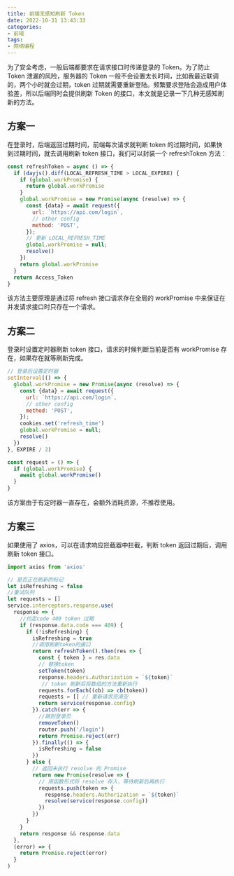 ```yaml
---
title: 前端无感知刷新 Token
date: 2022-10-31 13:43:33
categories:
- 前端
tags:
- 网络编程
---
```


为了安全考虑，一般后端都要求在请求接口时传递登录的 Token。为了防止 Token 泄漏的风险，服务器的 Token 一般不会设置太长时间，比如我最近联调的，两个小时就会过期，token 过期就需要重新登陆。频繁要求登陆会造成用户体验差，所以后端同时会提供刷新 Token 的接口，本文就是记录一下几种无感知刷新的方法。

## 方案一

在登录时，后端返回过期时间，前端每次请求就判断 token 的过期时间，如果快到过期时间，就去调用刷新 token 接口，我们可以封装一个 refreshToken 方法：

```js
const refreshToken = async () => {
  if (dayjs().diff(LOCAL_REFRESH_TIME > LOCAL_EXPIRE) {
    if (global.workPromise) {
      return global.workPromise
    }
    global.workPromise = new Promise(async (resolve) => {
      const {data} = await request({
        url: `https://api.com/login`,
        // other config
        method: 'POST',
      });
      // 更新 LOCAL_REFRESH_TIME
      global.workPromise = null;
      resolve()
    })
    return global.workPromise
  }
  return Access_Token
}
```

该方法主要原理是通过将 refresh 接口请求存在全局的 workPromise 中来保证在并发请求接口时只存在一个请求。

## 方案二

登录时设置定时器刷新 token 接口，请求的时候判断当前是否有 workPromise 存在，如果存在就等刷新完成。

```js
// 登录后设置定时器
setInterval(() => {
  global.workPromise = new Promise(async (resolve) => {
    const {data} = await request({
      url: `https://api.com/login`,
      // other config
      method: 'POST',
    });
    cookies.set('refresh_time')
    global.workPromise = null;
    resolve()
  })
}, EXPIRE / 2)

const request = () => {
  if (global.workPromise) {
    await global.workPromise()
  }
}
```

该方案由于有定时器一直存在，会额外消耗资源，不推荐使用。

## 方案三

如果使用了 axios，可以在请求响应拦截器中拦截，判断 token 返回过期后，调用刷新 token 接口。

```js
import axios from 'axios'

// 是否正在刷新的标记
let isRefreshing = false
//重试队列
let requests = []
service.interceptors.response.use(
  response => {
    //约定code 409 token 过期
    if (response.data.code === 409) {
      if (!isRefreshing) {
        isRefreshing = true
        //调用刷新token的接口
        return refreshToken().then(res => {
          const { token } = res.data
          // 替换token
          setToken(token)
          response.headers.Authorization = `${token}`
           // token 刷新后将数组的方法重新执行
          requests.forEach((cb) => cb(token))
          requests = [] // 重新请求完清空
          return service(response.config)
        }).catch(err => {
          //跳到登录页
          removeToken()
          router.push('/login')
          return Promise.reject(err)
        }).finally(() => {
          isRefreshing = false
        })
      } else {
        // 返回未执行 resolve 的 Promise
        return new Promise(resolve => {
          // 用函数形式将 resolve 存入，等待刷新后再执行
          requests.push(token => {
            response.headers.Authorization = `${token}`
            resolve(service(response.config))
          })
        })
      }
    }
    return response && response.data
  },
  (error) => {
    return Promise.reject(error)
  }
)
```
